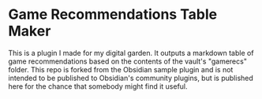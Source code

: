 # Game Recommendations Table Maker

This is a plugin I made for my digital garden. It outputs a markdown table of game recommendations based on the contents of the vault's "gamerecs" folder. This repo is forked from the Obsidian sample plugin and is not intended to be published to Obsidian's community plugins, but is published here for the chance that somebody might find it useful.